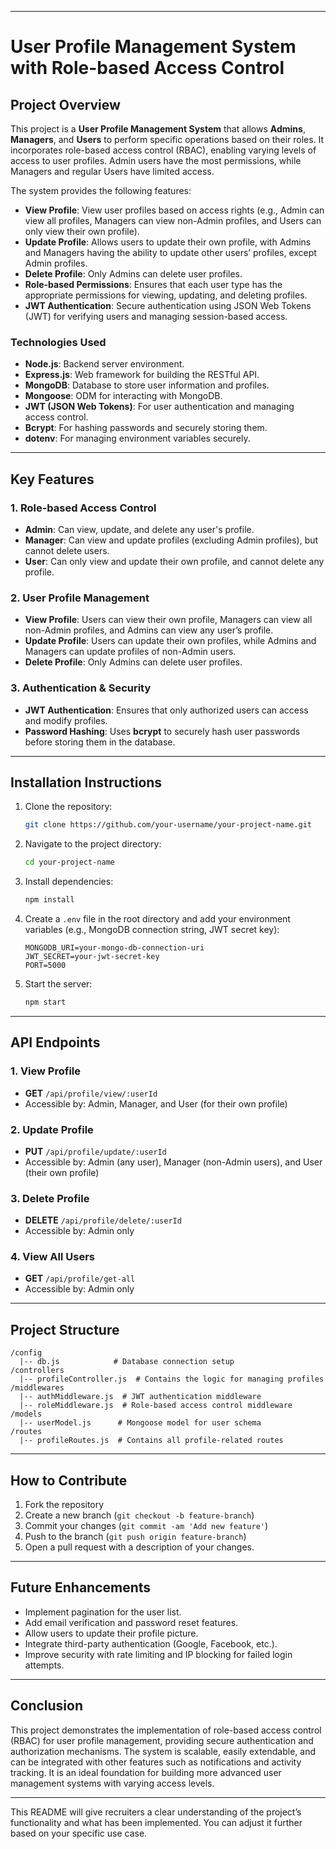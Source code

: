 
---

# **User Profile Management System with Role-based Access Control**

## **Project Overview**

This project is a **User Profile Management System** that allows **Admins**, **Managers**, and **Users** to perform specific operations based on their roles. It incorporates role-based access control (RBAC), enabling varying levels of access to user profiles. Admin users have the most permissions, while Managers and regular Users have limited access. 

The system provides the following features:
- **View Profile**: View user profiles based on access rights (e.g., Admin can view all profiles, Managers can view non-Admin profiles, and Users can only view their own profile).
- **Update Profile**: Allows users to update their own profile, with Admins and Managers having the ability to update other users’ profiles, except Admin profiles.
- **Delete Profile**: Only Admins can delete user profiles.
- **Role-based Permissions**: Ensures that each user type has the appropriate permissions for viewing, updating, and deleting profiles.
- **JWT Authentication**: Secure authentication using JSON Web Tokens (JWT) for verifying users and managing session-based access.

### **Technologies Used**
- **Node.js**: Backend server environment.
- **Express.js**: Web framework for building the RESTful API.
- **MongoDB**: Database to store user information and profiles.
- **Mongoose**: ODM for interacting with MongoDB.
- **JWT (JSON Web Tokens)**: For user authentication and managing access control.
- **Bcrypt**: For hashing passwords and securely storing them.
- **dotenv**: For managing environment variables securely.

---

## **Key Features**

### **1. Role-based Access Control**
- **Admin**: Can view, update, and delete any user's profile.
- **Manager**: Can view and update profiles (excluding Admin profiles), but cannot delete users.
- **User**: Can only view and update their own profile, and cannot delete any profile.

### **2. User Profile Management**
- **View Profile**: Users can view their own profile, Managers can view all non-Admin profiles, and Admins can view any user’s profile.
- **Update Profile**: Users can update their own profiles, while Admins and Managers can update profiles of non-Admin users.
- **Delete Profile**: Only Admins can delete user profiles.

### **3. Authentication & Security**
- **JWT Authentication**: Ensures that only authorized users can access and modify profiles.
- **Password Hashing**: Uses **bcrypt** to securely hash user passwords before storing them in the database.

---

## **Installation Instructions**

1. Clone the repository:
   ```bash
   git clone https://github.com/your-username/your-project-name.git
   ```
2. Navigate to the project directory:
   ```bash
   cd your-project-name
   ```
3. Install dependencies:
   ```bash
   npm install
   ```
4. Create a `.env` file in the root directory and add your environment variables (e.g., MongoDB connection string, JWT secret key):
   ```
   MONGODB_URI=your-mongo-db-connection-uri
   JWT_SECRET=your-jwt-secret-key
   PORT=5000
   ```
5. Start the server:
   ```bash
   npm start
   ```

---

## **API Endpoints**

### **1. View Profile**
- **GET** `/api/profile/view/:userId`
- Accessible by: Admin, Manager, and User (for their own profile)

### **2. Update Profile**
- **PUT** `/api/profile/update/:userId`
- Accessible by: Admin (any user), Manager (non-Admin users), and User (their own profile)

### **3. Delete Profile**
- **DELETE** `/api/profile/delete/:userId`
- Accessible by: Admin only

### **4. View All Users**
- **GET** `/api/profile/get-all`
- Accessible by: Admin only

---

## **Project Structure**
```
/config
  |-- db.js            # Database connection setup
/controllers
  |-- profileController.js  # Contains the logic for managing profiles
/middlewares
  |-- authMiddleware.js  # JWT authentication middleware
  |-- roleMiddleware.js  # Role-based access control middleware
/models
  |-- userModel.js      # Mongoose model for user schema
/routes
  |-- profileRoutes.js  # Contains all profile-related routes
```

---

## **How to Contribute**

1. Fork the repository
2. Create a new branch (`git checkout -b feature-branch`)
3. Commit your changes (`git commit -am 'Add new feature'`)
4. Push to the branch (`git push origin feature-branch`)
5. Open a pull request with a description of your changes.

---

## **Future Enhancements**
- Implement pagination for the user list.
- Add email verification and password reset features.
- Allow users to update their profile picture.
- Integrate third-party authentication (Google, Facebook, etc.).
- Improve security with rate limiting and IP blocking for failed login attempts.

---

## **Conclusion**

This project demonstrates the implementation of role-based access control (RBAC) for user profile management, providing secure authentication and authorization mechanisms. The system is scalable, easily extendable, and can be integrated with other features such as notifications and activity tracking. It is an ideal foundation for building more advanced user management systems with varying access levels.

---

This README will give recruiters a clear understanding of the project’s functionality and what has been implemented. You can adjust it further based on your specific use case.
